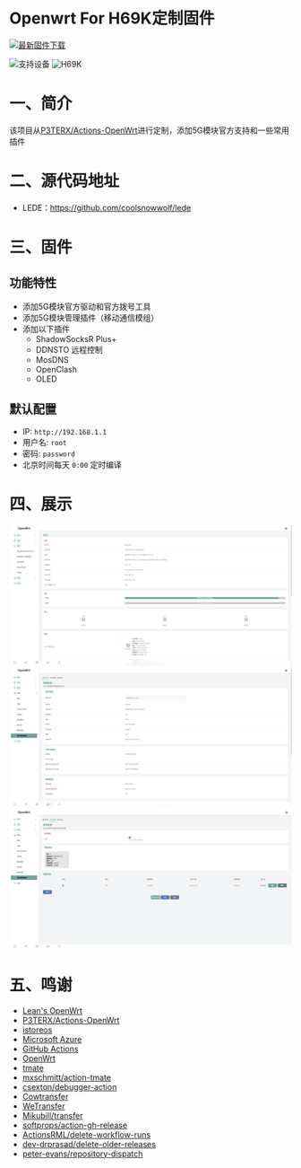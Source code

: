 # Openwrt For H69K定制固件
[![最新固件下载](https://img.shields.io/github/v/release/2253845067/Actions-OpenWrt?style=flat-square&label=最新固件下载)](../../releases)

![支持设备](https://img.shields.io/badge/支持设备:-blueviolet.svg?style=flat-square) ![H69K](https://img.shields.io/badge/H69K-blue.svg?style=flat-square)

# 一、简介

该项目从[P3TERX/Actions-OpenWrt](https://github.com/P3TERX/Actions-OpenWrt)进行定制，添加5G模块官方支持和一些常用插件

# 二、源代码地址

- LEDE：https://github.com/coolsnowwolf/lede

# 三、固件

## 功能特性

- 添加5G模块官方驱动和官方拨号工具
- 添加5G模块管理插件（移动通信模组）
- 添加以下插件
  - ShadowSocksR Plus+
  - DDNSTO 远程控制
  - MosDNS
  - OpenClash
  - OLED

## 默认配置

- IP: `http://192.168.1.1`
- 用户名: `root`
- 密码: `password`
- 北京时间每天 `0:00` 定时编译

# 四、展示

![](/img/Snipaste_2024-03-24_15-19-50.png)
![](/img/Snipaste_2024-03-24_15-20-22.png)
![](/img/Snipaste_2024-03-24_15-20-29.png)


# 五、鸣谢

- [Lean&#39;s OpenWrt](https://github.com/coolsnowwolf/lede)
- [P3TERX/Actions-OpenWrt](https://github.com/P3TERX/Actions-OpenWrt)
- [istoreos](https://github.com/istoreos/istoreos)
- [Microsoft Azure](https://azure.microsoft.com)
- [GitHub Actions](https://github.com/features/actions)
- [OpenWrt](https://github.com/openwrt/openwrt)
- [tmate](https://github.com/tmate-io/tmate)
- [mxschmitt/action-tmate](https://github.com/mxschmitt/action-tmate)
- [csexton/debugger-action](https://github.com/csexton/debugger-action)
- [Cowtransfer](https://cowtransfer.com)
- [WeTransfer](https://wetransfer.com/)
- [Mikubill/transfer](https://github.com/Mikubill/transfer)
- [softprops/action-gh-release](https://github.com/softprops/action-gh-release)
- [ActionsRML/delete-workflow-runs](https://github.com/ActionsRML/delete-workflow-runs)
- [dev-drprasad/delete-older-releases](https://github.com/dev-drprasad/delete-older-releases)
- [peter-evans/repository-dispatch](https://github.com/peter-evans/repository-dispatch)
